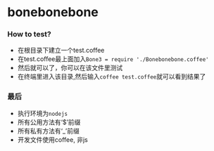 # bonebonebone


### How to test?
* 在根目录下建立一个test.coffee
* 在test.coffee最上面加入`Bone3 = require './Bonebonebone.coffee'`
* 然后就可以了，你可以在该文件里测试
* 在终端里进入该目录,然后输入`coffee test.coffee`就可以看到结果了


### 最后
* 执行环境为`nodejs`
* 所有公用方法有‘$’前缀
* 所有私有方法有‘_’前缀
* 开发文件使用coffee, 非js
